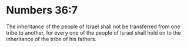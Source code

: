 # Numbers 36:7

The inheritance of the people of Israel shall not be transferred from one tribe to another, for every one of the people of Israel shall hold on to the inheritance of the tribe of his fathers.

